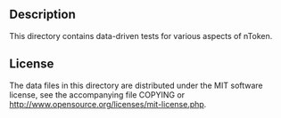 Description
------------

This directory contains data-driven tests for various aspects of nToken.

License
--------

The data files in this directory are distributed under the MIT software
license, see the accompanying file COPYING or
http://www.opensource.org/licenses/mit-license.php.

